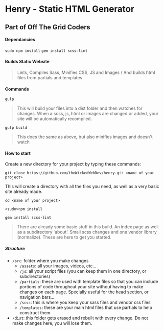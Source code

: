 # Henry - Static HTML Generator

## Part of Off The Grid Coders

#### Dependancies
`sudo npm install`
`gem install scss-lint`

#### Builds Static Website
>Lints, Compiles Sass, Minifies CSS, JS and Images / And builds html files from partials and templates

#### Commands
`gulp`
>This will build your files into a dist folder and then watches for changes. When a scss, js, html or images are changed or added, your site will be automatically recompiled.

`gulp build`
>This does the same as above, but also minifies images and doesn't watch

#### How to start

Create a new directory for your project by typing these commands:

`git clone https://github.com/theWickedWebDev/henry.git <name of your project>`

This will create a directory with all the files you need, as well as a very basic site already made.

`cd <name of your project>`

`<sudo>npm install`

`gem install scss-lint`

> There are already some basic stuff in this build.  An index page as well as a subdirectory 'about'.  Small scss changes and one vendor library (normalize). These are here to get you started.

##### Structure
- `/src`: folder where you make changes
  + `/assets`: all your images, videos, etc...
  + `/js`: all your script files (you can keep them in one directory, or subdirectories)
  + `/partials`: these are used with template files so that you can include portions of code throughout your site without having to make changes on each page. Specially useful for the head section, or navigation bars...
  + `/scss`: this is where you keep your sass files and vendor css files
  + `/templates`: these are your main html files that use partials to help construct them
- `/dist`: this folder gets erased and rebuilt with every change. Do not make changes here, you will lose them.